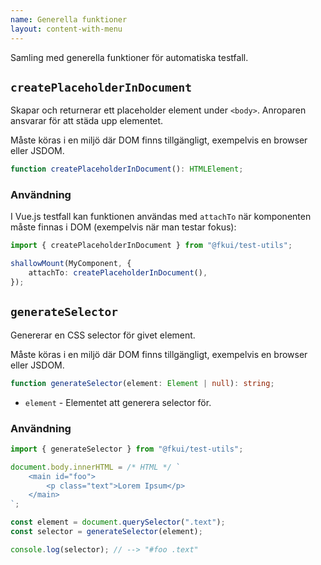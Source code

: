 ```yaml
---
name: Generella funktioner
layout: content-with-menu
---
```


Samling med generella funktioner för automatiska testfall.

## `createPlaceholderInDocument`

Skapar och returnerar ett placeholder element under `<body>`.
Anroparen ansvarar för att städa upp elementet.

Måste köras i en miljö där DOM finns tillgängligt, exempelvis en browser eller JSDOM.

```ts
function createPlaceholderInDocument(): HTMLElement;
```

### Användning

I Vue.js testfall kan funktionen användas med `attachTo` när komponenten måste finnas i DOM (exempelvis när man testar fokus):

```ts
import { createPlaceholderInDocument } from "@fkui/test-utils";

shallowMount(MyComponent, {
    attachTo: createPlaceholderInDocument(),
});
```

## `generateSelector`

Genererar en CSS selector för givet element.

Måste köras i en miljö där DOM finns tillgängligt, exempelvis en browser eller JSDOM.

```ts
function generateSelector(element: Element | null): string;
```

- `element` - Elementet att generera selector för.

### Användning

```ts
import { generateSelector } from "@fkui/test-utils";

document.body.innerHTML = /* HTML */ `
    <main id="foo">
        <p class="text">Lorem Ipsum</p>
    </main>
`;

const element = document.querySelector(".text");
const selector = generateSelector(element);

console.log(selector); // --> "#foo .text"
```
